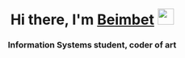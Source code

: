 <h1 align="center">Hi there, I'm <a href="https://www.instagram.com/marbikf4/" target="_blank">Beimbet</a> 
<img src="https://github.com/blackcater/blackcater/raw/main/images/Hi.gif" height="32"/></h1>
<h3 align="center">Information Systems student, coder of art</h3>
<!--
**m-bikko/m-bikko** is a ✨ _special_ ✨ repository because its `README.md` (this file) appears on your GitHub profile.

Here are some ideas to get you started:

- 🔭 I’m currently working on ...
- 🌱 I’m currently learning ...
- 👯 I’m looking to collaborate on ...
- 🤔 I’m looking for help with ...
- 💬 Ask me about ...
- 📫 How to reach me: ...
- 😄 Pronouns: ...
- ⚡ Fun fact: ...
-->
[![KnlnKS's LeetCode stats](https://leetcode-stats-six.vercel.app/api?username=marbik&theme=dark)](https://github.com/marbik/leetcode-stats)

Карточка профиля: 
![](https://github-profile-summary-cards.vercel.app/api/cards/profile-details?username=m-bikko&theme=solarized_dark)

Статистика языков в коммитах:
![](https://github-profile-summary-cards.vercel.app/api/cards/most-commit-language?username=m-bikko&theme=solarized_dark)

Статистика языков в репозиториях:
![](https://github-profile-summary-cards.vercel.app/api/cards/repos-per-language?username=m-bikko&theme=solarized_dark)

Статистика профиля:
![](https://github-profile-summary-cards.vercel.app/api/cards/stats?username=m-bikko&theme=solarized_dark)

Данные по коммитам за сутки:
![](https://github-profile-summary-cards.vercel.app/api/cards/productive-time?username=m-bikko&theme=solarized_dark)

